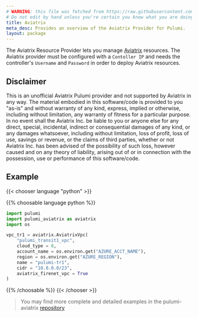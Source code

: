 ```yaml
---
# WARNING: this file was fetched from https://raw.githubusercontent.com/astipkovits/pulumi-aviatrix/v0.0.11/docs/_index.md
# Do not edit by hand unless you're certain you know what you are doing!
title: Aviatrix
meta_desc: Provides an overview of the Aviatrix Provider for Pulumi.
layout: package
---
```


The Aviatrix Resource Provider lets you manage [Aviatrix](https://aviatrix.com) resources.
The Aviatrix provider must be configured with a `Contoller IP` and needs the controller's  `Username` and `Password` in order to deploy Aviatrix resources.

## Disclaimer
This is an unofficial Aviatrix Pulumi provider and not supported by Aviatrix in any way. The material embodied in this software/code is provided to you "as-is" and without warranty of any kind, express, implied or otherwise, including without limitation, any warranty of fitness for a particular purpose. In no event shall the Aviatrix Inc. be liable to you or anyone else for any direct, special, incidental, indirect or consequential damages of any kind, or any damages whatsoever, including without limitation, loss of profit, loss of use, savings or revenue, or the claims of third parties, whether or not Aviatrix Inc. has been advised of the possibility of such loss, however caused and on any theory of liability, arising out of or in connection with the possession, use or performance of this software/code.

## Example

{{< chooser language "python" >}}

{{% choosable language python %}}

```python
import pulumi
import pulumi_aviatrix as aviatrix
import os

vpc_tr1 = aviatrix.AviatrixVpc(
    "pulumi_transit1_vpc",
    cloud_type = 8,
    account_name = os.environ.get("AZURE_ACCT_NAME"),
    region = os.environ.get("AZURE_REGION"),
    name = "pulumi-tr1",
    cidr = "10.0.0.0/23",
    aviatrix_firenet_vpc = True
)
```

{{% /choosable %}}
{{< /chooser >}}

> You may find more complete and detailed examples in the pulumi-aviatrix [repository](https://github.com/astipkovits/pulumi-aviatrix/tree/main/examples)
